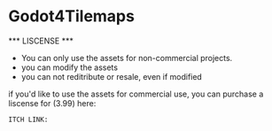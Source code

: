 # Godot4Tilemaps
 
*** LISCENSE ***
* You can only use the assets for non-commercial projects.
* you can modify the assets
* you can not reditribute or resale, even if modified

if you'd like to use the assets for commercial use, you can purchase a liscense for (3.99) here:

	ITCH LINK:
		
		


